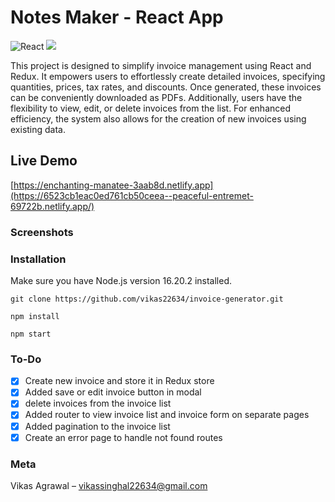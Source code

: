 # Notes Maker - React App
![React](https://img.shields.io/badge/react-%2320232a.svg?style=for-the-badge&logo=react&logoColor=%2361DAFB) ![](https://img.shields.io/badge/bootstrap-%23563D7C.svg?style=for-the-badge&logo=bootstrap&logoColor=white)

This project is designed to simplify invoice management using React and Redux. It empowers users to effortlessly create detailed invoices, specifying quantities, prices, tax rates, and discounts. Once generated, these invoices can be conveniently downloaded as PDFs. Additionally, users have the flexibility to view, edit, or delete invoices from the list. For enhanced efficiency, the system also allows for the creation of new invoices using existing data.

## Live Demo
[https://enchanting-manatee-3aab8d.netlify.app](https://6523cb1eac0ed761cb50ceea--peaceful-entremet-69722b.netlify.app/)

### Screenshots


### Installation
Make sure you have Node.js version 16.20.2 installed.
```
git clone https://github.com/vikas22634/invoice-generator.git

npm install

npm start 
```

### To-Do
- [x] Create new invoice and store it in Redux store
- [x] Added save or edit invoice button in modal
- [x] delete invoices from the invoice list
- [x] Added router to view invoice list and invoice form on separate pages
- [x] Added pagination to the invoice list
- [x] Create an error page to handle not found routes

### Meta

Vikas Agrawal – vikassinghal22634@gmail.com
